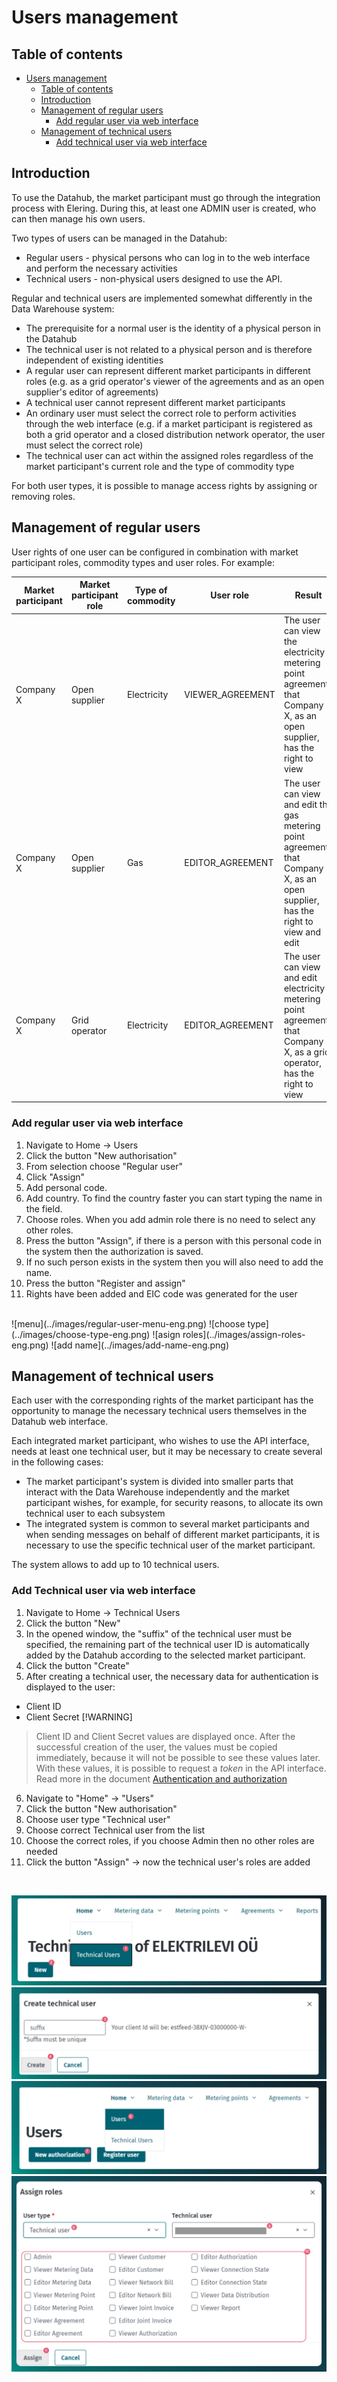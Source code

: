 # Users management

## Table of contents

- [Users management](#users-management)
  - [Table of contents](#table-of-contents)
  - [Introduction](#introduction)
  - [Management of regular users](#management-of-regular-users)
    - [Add regular user via web interface](#add-regular-user-via-web-interface)
  - [Management of technical users](#management-of-technical-users)
    - [Add technical user via web interface](#add-technical-user-via-web-interface)

## Introduction

To use the Datahub, the market participant must go through the integration process with Elering. During this, at least one ADMIN user is created, who can then manage his own users.

Two types of users can be managed in the Datahub:

- Regular users - physical persons who can log in to the web interface and perform the necessary activities
- Technical users - non-physical users designed to use the API.

Regular and technical users are implemented somewhat differently in the Data Warehouse system:

- The prerequisite for a normal user is the identity of a physical person in the Datahub
- The technical user is not related to a physical person and is therefore independent of existing identities
- A regular user can represent different market participants in different roles (e.g. as a grid operator's viewer of the agreements and as an open supplier's editor of agreements)
- A technical user cannot represent different market participants
- An ordinary user must select the correct role to perform activities through the web interface (e.g. if a market participant is registered as both a grid operator and a closed distribution network operator, the user must select the correct role)
- The technical user can act within the assigned roles regardless of the market participant's current role and the type of commodity type

For both user types, it is possible to manage access rights by assigning or removing roles.

## Management of regular users

User rights of one user can be configured in combination with market participant roles, commodity types and user roles. For example:

| Market participant | Market participant role | Type of commodity | User role        | Result                                                                                                                           |
|--------------------|-------------------------|-------------------|------------------|----------------------------------------------------------------------------------------------------------------------------------|
| Company X          | Open supplier           | Electricity       | VIEWER_AGREEMENT | The user can view the electricity metering point agreements that Company X, as an open supplier, has the right to view           |
| Company X          | Open supplier           | Gas               | EDITOR_AGREEMENT | The user can view and edit the gas metering point agreements that Company X, as an open supplier, has the right to view and edit |
| Company X          | Grid operator           | Electricity       | EDITOR_AGREEMENT | The user can view and edit electricity metering point agreements that Company X, as a grid operator, has the right to view       |

### Add regular user via web interface

1. Navigate to Home -> Users
2. Click the button "New authorisation"
3. From selection choose "Regular user"
4. Click "Assign"
5. Add personal code.
6. Add country. To find the country faster you can start typing the name in the field.
7. Choose roles. When you add admin role there is no need to select any other roles.
8. Press the button "Assign", if there is a person with this personal code in the system then the authorization is saved.
9. If no such person exists in the system then you will also need to add the name.
10. Press the button "Register and assign"
11. Rights have been added and EIC code was generated for the user
<br /> 
![menu](../images/regular-user-menu-eng.png)
![choose type](../images/choose-type-eng.png)
![asign roles](../images/assign-roles-eng.png)
![add name](../images/add-name-eng.png)

## Management of technical users

Each user with the corresponding rights of the market participant has the opportunity to manage the necessary technical users themselves in the Datahub web interface.

Each integrated market participant, who wishes to use the API interface,  needs at least one technical user, but it may be necessary to create several in the following cases:

- The market participant's system is divided into smaller parts that interact with the Data Warehouse independently and the market participant wishes, for example, for security reasons, to allocate its own technical user to each subsystem
- The integrated system is common to several market participants and when sending messages on behalf of different market participants, it is necessary to use the specific technical user of the market participant.

The system allows to add up to 10 technical users.

### Add Technical user via web interface

1. Navigate to Home -> Technical Users
2. Click the button "New"
3. In the opened window, the "suffix" of the technical user must be specified, the remaining part of the technical user ID is automatically added by the Datahub according to the selected market participant.
4. Click the button "Create"
5. After creating a technical user, the necessary data for authentication is displayed to the user:
- Client ID
- Client Secret
[!WARNING]
> Client ID and Client Secret values are displayed once. After the successful creation of the user, the values must be copied immediately, because it will not be possible to see these values later.
With these values, it is possible to request a *token* in the API interface. Read more in the document [Authentication and authorization](03-authentication-and-authorisation.md)

6. Navigate to "Home" -> "Users"
7. Click the button "New authorisation"
8. Choose user type "Technical user"
9. Choose correct Technical user from the list
10. Choose the correct roles, if you choose Admin then no other roles are needed
11. Click the button "Assign" -> now the technical user's roles are added
<br />

![menu](../images/tu-menu-eng.png)
![add suffix](../images/suffic-eng.png)
![menu](../images/menu-user-tu-eng.png)
![add roles](../images/assign-roles-tu-eng.png)

